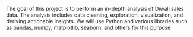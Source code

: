 The goal of this project is to perform an in-depth analysis of Diwali sales data. The analysis includes data cleaning, exploration, visualization, and deriving actionable insights. We will use Python and various libraries such as pandas, numpy, matplotlib, seaborn, and others for this purpose
